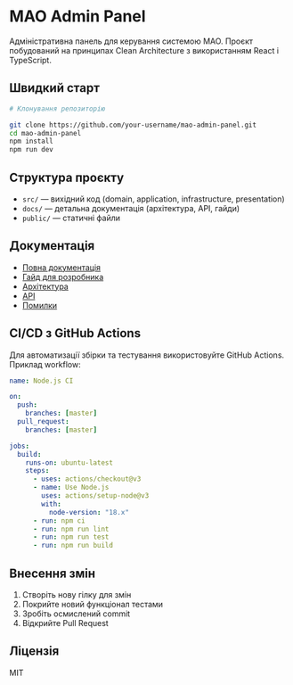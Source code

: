 # MAO Admin Panel

Адміністративна панель для керування системою MAO. Проєкт побудований на принципах Clean Architecture з використанням React і TypeScript.

## Швидкий старт

```bash
# Клонування репозиторію

git clone https://github.com/your-username/mao-admin-panel.git
cd mao-admin-panel
npm install
npm run dev
```

## Структура проєкту

- `src/` — вихідний код (domain, application, infrastructure, presentation)
- `docs/` — детальна документація (архітектура, API, гайди)
- `public/` — статичні файли

## Документація

- [Повна документація](docs/FULL_DOCUMENTATION.md)
- [Гайд для розробника](docs/development-guide.md)
- [Архітектура](docs/ARCHITECTURE.md)
- [API](docs/API.md)
- [Помилки](docs/errors.md)

## CI/CD з GitHub Actions

Для автоматизації збірки та тестування використовуйте GitHub Actions. Приклад workflow:

```yaml
name: Node.js CI

on:
  push:
    branches: [master]
  pull_request:
    branches: [master]

jobs:
  build:
    runs-on: ubuntu-latest
    steps:
      - uses: actions/checkout@v3
      - name: Use Node.js
        uses: actions/setup-node@v3
        with:
          node-version: "18.x"
      - run: npm ci
      - run: npm run lint
      - run: npm run test
      - run: npm run build
```

## Внесення змін

1. Створіть нову гілку для змін
2. Покрийте новий функціонал тестами
3. Зробіть осмислений commit
4. Відкрийте Pull Request

## Ліцензія

MIT
